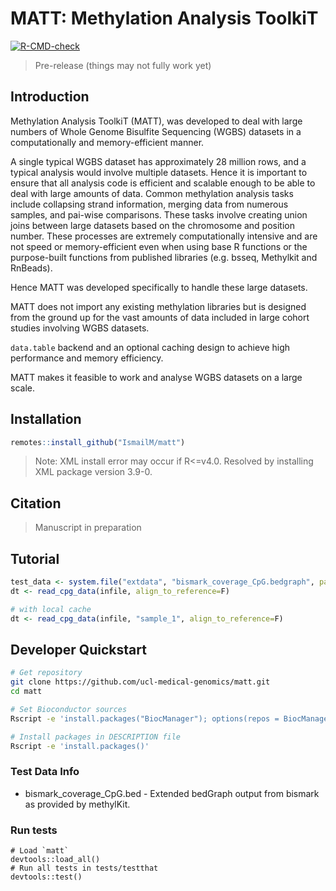 # MATT: Methylation Analysis ToolkiT
[![R-CMD-check](https://github.com/IsmailM/matt/workflows/R-CMD-check/badge.svg)](https://github.com/IsmailM/matt/actions)

> Pre-release (things may not fully work yet)

## Introduction


Methylation Analysis ToolkiT (MATT), was developed to deal with large numbers of Whole Genome Bisulfite Sequencing (WGBS) datasets in a computationally and memory-efficient manner.

A single typical WGBS dataset has approximately 28 million rows, and a typical analysis would involve multiple datasets. Hence it is important to ensure that all analysis code is efficient and scalable enough to be able to deal with large amounts of data. Common methylation analysis tasks include collapsing strand information, merging data from numerous samples, and pai-wise comparisons. These tasks involve creating union joins between large datasets based on the chromosome and position number. These processes are extremely computationally intensive and are not speed or memory-efficient even when using base R functions or the purpose-built functions from published libraries (e.g. bsseq, Methylkit and RnBeads).

Hence MATT was developed specifically to handle these large datasets.

MATT does not import any existing methylation libraries but is designed from the ground up for the vast amounts of data included in large cohort studies involving WGBS datasets.

`data.table` backend and an optional caching design to achieve high performance and memory efficiency.

MATT makes it feasible to work and analyse WGBS datasets on a large scale.


## Installation 

```r
remotes::install_github("IsmailM/matt")
```

> Note: XML install error may occur if R<=v4.0. Resolved by installing XML package version 3.9-0.


## Citation

> Manuscript in preparation



## Tutorial

```r
test_data <- system.file("extdata", "bismark_coverage_CpG.bedgraph", package="matt")
dt <- read_cpg_data(infile, align_to_reference=F)

# with local cache
dt <- read_cpg_data(infile, "sample_1", align_to_reference=F)

```


## Developer Quickstart

```bash
# Get repository
git clone https://github.com/ucl-medical-genomics/matt.git
cd matt

# Set Bioconductor sources
Rscript -e 'install.packages("BiocManager"); options(repos = BiocManager::repositories())'

# Install packages in DESCRIPTION file
Rscript -e 'install.packages()'
```

### Test Data Info

* bismark_coverage_CpG.bed - Extended bedGraph output from bismark as provided by methylKit.

### Run tests

```
# Load `matt` 
devtools::load_all()
# Run all tests in tests/testthat
devtools::test()
```
